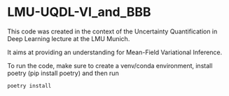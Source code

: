 # LMU-UQDL-VI_and_BBB

This code was created in the context of the Uncertainty Quantification in Deep Learning lecture at the LMU Munich. 

It aims at providing an understanding for Mean-Field Variational Inference. 

To run the code, make sure to create a venv/conda environment, install poetry (pip install poetry) and then run 
```powershell
poetry install
```